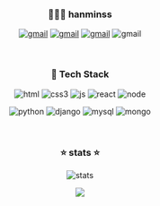 <div align="center">
<!-- 
<img src="https://capsule-render.vercel.app/api?type=cylinder&color=auto&text=FE%20Developer&fontAlignY=45&fontSize=40&height=150&animation=blinking&desc=hanminss&descAlignY=70"> -->
  <div>
    <h3> 👨🏼‍🦱 hanminss </h3>
    <p>
      <a href="mailto:gksals6464@gamil.com"><img src="https://img.shields.io/badge/github-%23121011.svg?style=for-the-badge&logo=github&logoColor=white" alt="gmail" /></a>
      <a href="https://github.com/hanminss"><img src="https://img.shields.io/badge/Gmail-D14836?style=for-the-badge&logo=gmail&logoColor=white" alt="gmail" /></a>
      <a href="https://velog.io/@hanminss"><img src="https://img.shields.io/badge/Velog-07C160?style=for-the-badge&logo=v&logoColor=white" alt="gmail" /></a>
      <img src="https://img.shields.io/badge/Notion-%23000000.svg?style=for-the-badge&logo=notion&logoColor=white" alt="gmail" />
    </p><br/>
    <h3> 📱 Tech Stack </h3>
    <p>
      <img src="https://img.shields.io/badge/html5-%23E34F26.svg?style=for-the-badge&logo=html5&logoColor=white" alt="html"/>
      <img src="https://img.shields.io/badge/css3-%231572B6.svg?style=for-the-badge&logo=css3&logoColor=white" alt="css3"/>
      <img src="https://img.shields.io/badge/javascript-%23323330.svg?style=for-the-badge&logo=javascript&logoColor=%23F7DF1E" alt="js"/>
      <img src="https://img.shields.io/badge/react-%2320232a.svg?style=for-the-badge&logo=react&logoColor=%2361DAFB" alt="react"/>
      <img src="https://img.shields.io/badge/node.js-6DA55F?style=for-the-badge&logo=node.js&logoColor=white" alt="node"/>
    </p>
    <p>
      <img src="https://img.shields.io/badge/python-3670A0?style=for-the-badge&logo=python&logoColor=ffdd54" alt="python"/>
      <img src="https://img.shields.io/badge/django-%23092E20.svg?style=for-the-badge&logo=django&logoColor=white" alt="django"/>
      <img src="https://img.shields.io/badge/mysql-%2300f.svg?style=for-the-badge&logo=mysql&logoColor=white" alt="mysql"/>
      <img src="https://img.shields.io/badge/MongoDB-%234ea94b.svg?style=for-the-badge&logo=mongodb&logoColor=white" alt="mongo"/>
    </p><br/>
    <h3> ⭐️ stats ⭐️ </h3>
    <p>
      <img src="https://github-readme-stats.vercel.app/api?username=hanminss&theme=blue-green&show_icons=true" alt="stats"/>
    </p>
  </div>
  <a href="https://hits.seeyoufarm.com"><img src="https://hits.seeyoufarm.com/api/count/incr/badge.svg?url=https%3A%2F%2Fgithub.com%2Fhanminss&count_bg=%23F03D00&title_bg=%23555555&icon=&icon_color=%23E4E4E4&title=hits&edge_flat=false"/></a>
</div>

